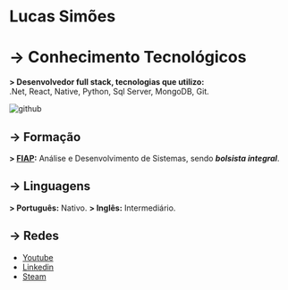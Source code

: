 # Lucas Simões


# -> Conhecimento Tecnológicos

 **> Desenvolvedor full stack, tecnologias que utilizo:**  
.Net, React, Native, Python, Sql Server, MongoDB, Git.

![github](https://giphy.com/embed/du3J3cXyzhj75IOgvA)

## -> Formação

**> [FIAP](https://www.fiap.com.br):**
Análise e Desenvolvimento de Sistemas, sendo ***bolsista integral***.

## -> Linguagens

**> Português:** Nativo.
**> Inglês:** Intermediário.

## -> Redes 
- [Youtube](https://www.youtube.com/channel/UCOM7jgDwVyCipm4wAy_dvgg?view_as=subscriber)
- [Linkedin](https://www.linkedin.com/in/lucazsimoes/)
- [Steam](https://steamcommunity.com/id/ImZicky/)
